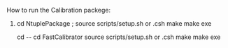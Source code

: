 How to run the Calibration packege:

1) cd NtuplePackage ;
   source scripts/setup.sh or .csh
   make 
   make exe
   
   cd --
   cd FastCalibrator
   source scripts/setup.sh or .csh
   make 
   make exe
   
   

